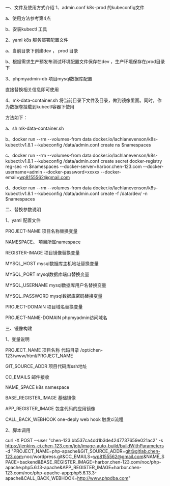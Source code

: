 一、文件及使用方式介绍
1、admin.conf k8s-prod 的kubeconfig文件

   a、使用方法参考第4点

   b、安装kubectl 工具

2、yaml k8s 服务部署配置文件

   a、当前目录下创建dev ， prod 目录

   b、根据需求生产预发布测试环境配置文件保存在dev ，生产环境保存在prod目录下

3、phpmyadmin-db 项目mysql数据库配置

   直接替换相关信息即可使用
  
4、mk-data-container.sh 将当前目录下文件及目录，做到镜像里面。同时，作为数据卷挂载到kubectl容器下使用

方法如下：

  a、sh mk-data-container.sh

  b、docker run --rm --volumes-from data docker.io/lachlanevenson/k8s-kubectl:v1.8.1 --kubeconfig /data/admin.conf create ns $namespaces

  c、docker run --rm --volumes-from data docker.io/lachlanevenson/k8s-kubectl:v1.8.1 --kubeconfig /data/admin.conf create secret docker-registry reg-sec -n $namespaces --docker-server=harbor.chen-123.com --docker-username=admin --docker-password=xxxxx --docker-email=wp8155562@gmail.com

  d、docker run --rm --volumes-from data docker.io/lachlanevenson/k8s-kubectl:v1.8.1 --kubeconfig /data/admin.conf create -f /data/dev/ -n $namespaces

二、替换参数说明

1、yaml 配置文件

PROJECT-NAME  项目名称替换变量

NAMESPACE。   项目所属namespace

REGISTER-IMAGE 项目镜像替换变量

MYSQL_HOST  mysql数据库主机地址替换变量

MYSQL_PORT  mysql数据库端口替换变量

MYSQL_USERNAME mysql数据库用户名替换变量

MYSQL_PASSWORD mysql数据库密码替换变量

PROJECT-DOMAIN 项目域名替换变量

PROJECT-NAME-DOMAIN phpmyadmin访问域名

三、镜像构建

1、变量说明

PROJECT_NAME 项目名称 代码目录 /opt/chen-123/www/html/PROJECT_NAME

GIT_SOURCE_ADDR 项目代码库ssh地址  

CC_EMAILS   邮件接收

NAME_SPACE k8s namespace

BASE_REGISTER_IMAGE   基础镜像

APP_REGISTER_IMAGE    包含代码的应用镜像

CALL_BACK_WEBHOOK   one-deply web hook 触发ci流程

2、脚本调用

curl -X POST --user "chen-123:bb537ca4dd1b3de4247737659e021ac2" -s https://jenkins-ci.chen-123.com/job/image-auto-build/buildWithParameters -d "PROJECT_NAME=php-apache&GIT_SOURCE_ADDR=git@gitlab.chen-123.com:noc/wordpress.git&CC_EMAILS=wp8155562@gmail.com&NAME_SPACE=backend&BASE_REGISTER_IMAGE=harbor.chen-123.com/noc/php-apache:php5.6.13-apache&APP_REGISTER_IMAGE=harbor.chen-123.com/noc/php-apache-app:php5.6.13.3-apache&CALL_BACK_WEBHOOK=http://www.phpdba.com"
